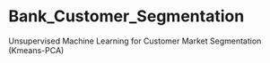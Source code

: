 # Bank_Customer_Segmentation
Unsupervised Machine Learning for Customer Market Segmentation (Kmeans-PCA)
